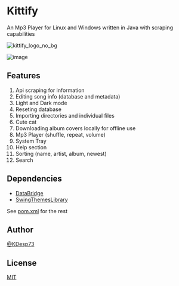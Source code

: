 # Kittify

An Mp3 Player for Linux and Windows written in Java with scraping capabilities

![kittify_logo_no_bg](https://github.com/KDesp73/Kittify/assets/63654361/b0475e94-21c7-4a58-b2f6-367684dd2cc8)

![image](https://github.com/KDesp73/Kittify/assets/63654361/08146c8b-ca6f-4e27-b959-5b5c23a96d1a)

## Features

1. Api scraping for information
2. Editing song info (database and metadata)
3. Light and Dark mode
4. Reseting database
5. Importing directories and individual files
6. Cute cat
7. Downloading album covers locally for offline use
8. Mp3 Player (shuffle, repeat, volume)
9. System Tray
10. Help section
11. Sorting (name, artist, album, newest)
12. Search

## Dependencies

- [DataBridge](https://github.com/KDesp73/DataBridge)
- [SwingThemesLibrary](https://github.com/KDesp73/Swing-Themes-Library)

See [pom.xml](https://github.com/KDesp73/Kittify/blob/main/pom.xml) for the rest

## Author

[@KDesp73](https://github.com/KDesp73)

## License

[MIT](https://github.com/KDesp73/Swing-Themes-Library/blob/main/LICENSE)





